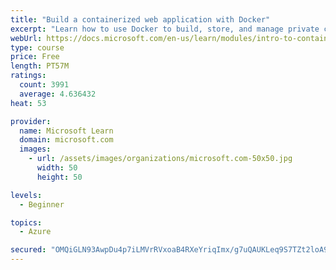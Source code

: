 ```yaml
---
title: "Build a containerized web application with Docker"
excerpt: "Learn how to use Docker to build, store, and manage private container images with the Azure Container Registry."
webUrl: https://docs.microsoft.com/en-us/learn/modules/intro-to-containers/
type: course
price: Free
length: PT57M
ratings:
  count: 3991
  average: 4.636432
heat: 53

provider:
  name: Microsoft Learn
  domain: microsoft.com
  images:
    - url: /assets/images/organizations/microsoft.com-50x50.jpg
      width: 50
      height: 50

levels:
  - Beginner

topics:
  - Azure

secured: "OMQiGLN93AwpDu4p7iLMVrRVxoaB4RXeYriqImx/g7uQAUKLeq9S7TZt2loA9/96jZi8R1ds9t5BSw9X0se2lv2n01Rvbhk/YB59wfHWJV8lrtWuYiTyo2aKj/jQRGrdv+YHbZJvrlgZJ4M0m+kfSlTHI/RiX2MOWrh3iCApb+9dfZIoU7GcnvEXGKWJBaHGaJj2diUQfQfC5/QEYlNMlycmpE90r+7Ot2zy2JQy2aQCUPwbulGAdFCe7C455CNFS5eNJBpSMuykBwI+wxiSQNul3ZYYBr3jvfMuue+d0q+6/Bh0bCPsEOManB+QJfLvgaIeDFnKoICNILUcV5wgGu7TwHMGXnRudiArHEss7HCuqMWu2X0ewN7y7TSNIiJ5irXtNtnD8uHPgU8kr9zMUQ0bl91c98MYwoNsoKmhAmo=;vFF5SlYv8R2UB4nYgZ54Dw=="
---
```


